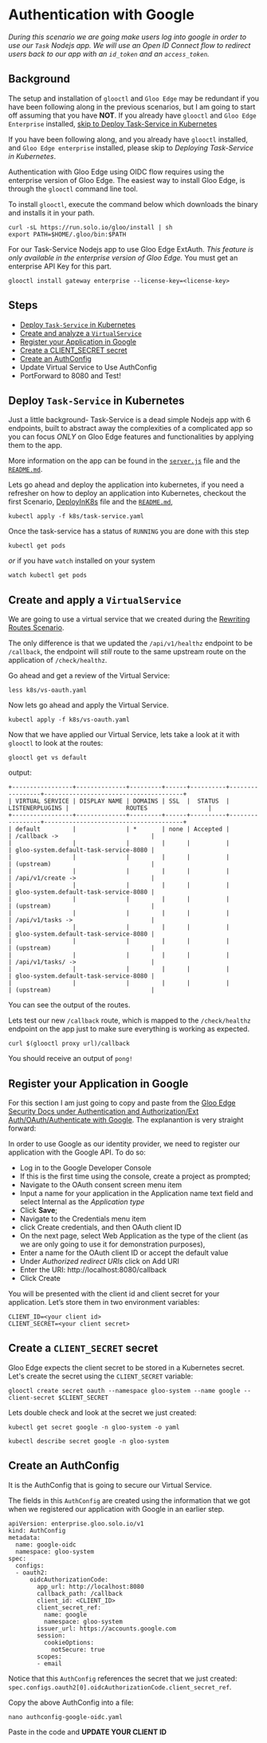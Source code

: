 # Authentication with Google      
_During this scenario we are going make users log into google in order to use our `Task` Nodejs app. We will use an Open ID Connect flow to redirect users back to our app with an `id_token` and an `access_token`._


## Background
The setup and installation of `glooctl` and `Gloo Edge` may be redundant if you have been following along in the previous scenarios, but I am going to start off assuming that you have **NOT**. If you already have `glooctl` and `Gloo Edge Enterprise` installed, [skip to Deploy Task-Service in Kubernetes](#deploy-task-service-in-kubernetes)

If you have been following along, and you already have `glooctl` installed, and `Gloo Edge enterprise` installed, please skip to *Deploying Task-Service in Kubernetes*.

Authentication with Gloo Edge using OIDC flow requires using the enterprise version of Gloo Edge. 
The easiest way to install Gloo Edge, is through the `glooctl` command line tool.

To install `glooctl`, execute the command below which downloads the binary and installs it in your path.

```
curl -sL https://run.solo.io/gloo/install | sh
export PATH=$HOME/.gloo/bin:$PATH
```

For our Task-Service Nodejs app to use Gloo Edge ExtAuth. _This feature is only available in the enterprise version of Gloo Edge._ You must get an enterprise API Key for this part.

```
glooctl install gateway enterprise --license-key=<license-key>
```

## Steps
- [Deploy `Task-Service` in Kubernetes](#deploy-task-service-in-kubernetes)
- [Create and analyze a `VirtualService`](#create-and-apply-a-virtualservice)
- [Register your Application in Google](#register-your-application-in-google)
- [Create a CLIENT_SECRET secret](#create-a-client_secret-secret)
- [Create an AuthConfig](#create-an-authconfig)
- Update Virtual Service to Use AuthConfig
- PortForward to 8080 and Test!

## Deploy `Task-Service` in Kubernetes
Just a little background- Task-Service is a dead simple Nodejs app with 6 endpoints, built to abstract away the complexities of a complicated app so you can focus _ONLY_ on Gloo Edge features and functionalities by applying them to the app.

More information on the app can be found in the [`server.js`](https://github.com/cmwylie19/task-service/blob/master/server.js) file and the [`README.md`](https://github.com/cmwylie19/task-service/blob/master/README.md).

Lets go ahead and deploy the application into kubernetes, if you need a refresher on how to deploy an application into Kubernetes, checkout the first Scenario, [DeployInK8s](https://github.com/cmwylie19/task-service/blob/master/Scenarios/DeployInK8s.md) file and the [`README.md`](https://github.com/cmwylie19/task-service/blob/master/README.md), 
```
kubectl apply -f k8s/task-service.yaml
```

Once the task-service has a status of `RUNNING` you are done with this step
```
kubectl get pods
```
_or_ if you have `watch` installed on your system
```
watch kubectl get pods
```

## Create and apply a `VirtualService`
We are going to use a virtual service that we created during the [Rewriting Routes Scenario](https://github.com/cmwylie19/task-service/blob/master/Scenarios/TrafficManagement-RewriteRoutes.md).

The only difference is that we updated the `/api/v1/healthz` endpoint to be `/callback`, the endpoint will _still_ route to the same upstream route on the application of `/check/healthz`.

Go ahead and get a review of the Virtual Service:
```
less k8s/vs-oauth.yaml
```

Now lets go ahead and apply the Virtual Service.
```
kubectl apply -f k8s/vs-oauth.yaml
```

Now that we have applied our Virtual Service, lets take a look at it with `glooctl` to look at the routes:
```
glooctl get vs default
```

output:
```
+-----------------+--------------+---------+------+----------+-----------------+---------------------------------------+
| VIRTUAL SERVICE | DISPLAY NAME | DOMAINS | SSL  |  STATUS  | LISTENERPLUGINS |                ROUTES                 |
+-----------------+--------------+---------+------+----------+-----------------+---------------------------------------+
| default         |              | *       | none | Accepted |                 | /callback ->                          |
|                 |              |         |      |          |                 | gloo-system.default-task-service-8080 |
|                 |              |         |      |          |                 | (upstream)                            |
|                 |              |         |      |          |                 | /api/v1/create ->                     |
|                 |              |         |      |          |                 | gloo-system.default-task-service-8080 |
|                 |              |         |      |          |                 | (upstream)                            |
|                 |              |         |      |          |                 | /api/v1/tasks ->                      |
|                 |              |         |      |          |                 | gloo-system.default-task-service-8080 |
|                 |              |         |      |          |                 | (upstream)                            |
|                 |              |         |      |          |                 | /api/v1/tasks/ ->                     |
|                 |              |         |      |          |                 | gloo-system.default-task-service-8080 |
|                 |              |         |      |          |                 | (upstream)                            |
```

You can see the output of the routes.

Lets test our new `/callback` route, which is mapped to the `/check/healthz` endpoint on the app just to make sure everything is working as expected.

```
curl $(glooctl proxy url)/callback
```

You should receive an output of `pong!`

## Register your Application in Google
For this section I am just going to copy and paste from the [Gloo Edge Security Docs under Authentication and Authorization/Ext Auth/OAuth/Authenticate with Google](https://docs.solo.io/gloo-edge/latest/guides/security/auth/extauth/oauth/google/). The explanantion is very straight forward:

In order to use Google as our identity provider, we need to register our application with the Google API. To do so:

- Log in to the Google Developer Console
- If this is the first time using the console, create a project as prompted;
- Navigate to the OAuth consent screen menu item
- Input a name for your application in the Application name text field and select Internal as the _Application type_
- Click **Save**;
- Navigate to the Credentials menu item
- click Create credentials, and then OAuth client ID
- On the next page, select Web Application as the type of the client (as we are only going to use it for demonstration purposes),
- Enter a name for the OAuth client ID or accept the default value
- Under _Authorized redirect URIs_ click on Add URI
- Enter the URI: http://localhost:8080/callback
- Click Create

You will be presented with the client id and client secret for your application. Let’s store them in two environment variables:

```
CLIENT_ID=<your client id>
CLIENT_SECRET=<your client secret>
```

## Create a `CLIENT_SECRET` secret
Gloo Edge expects the client secret  to be stored in a Kubernetes secret. Let's create the secret using the `CLIENT_SECRET` variable:
```
glooctl create secret oauth --namespace gloo-system --name google --client-secret $CLIENT_SECRET
```

Lets double check and look at the secret we just created:
```
kubectl get secret google -n gloo-system -o yaml
```

```
kubectl describe secret google -n gloo-system 
```

## Create an AuthConfig
It is the AuthConfig that is going to secure our Virtual Service.

The fields in this `AuthConfig` are created using the information that we got when we registered our application with Google in an earlier step.

```
apiVersion: enterprise.gloo.solo.io/v1
kind: AuthConfig
metadata:
  name: google-oidc
  namespace: gloo-system
spec:
  configs:
  - oauth2:
      oidcAuthorizationCode:
        app_url: http://localhost:8080
        callback_path: /callback
        client_id: <CLIENT_ID>
        client_secret_ref:
          name: google
          namespace: gloo-system
        issuer_url: https://accounts.google.com
        session:
          cookieOptions:
            notSecure: true
        scopes:
        - email
```

Notice that this `AuthConfig` references the secret that we just created: `spec.configs.oauth2[0].oidcAuthorizationCode.client_secret_ref`.

Copy the above AuthConfig into a file:
```
nano authconfig-google-oidc.yaml
```
Paste in the code and **UPDATE YOUR CLIENT ID**